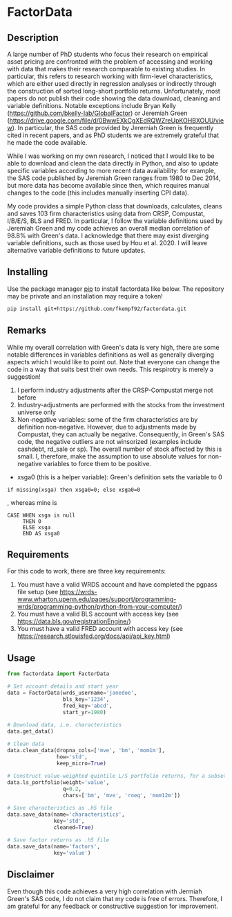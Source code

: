 # FactorData
## Description ##
A large number of PhD students who focus their research on empirical asset pricing are confronted with the problem of accessing and working with data that makes their research comparable to existing studies. In particular, this refers to research working with firm-level characteristics, which are either used directly in regression analyses or indirectly through the construction of sorted long-short portfolio returns. Unfortunately, most papers do not publish their code showing the data download, cleaning and variable definitions. Notable exceptions include Bryan Kelly (https://github.com/bkelly-lab/GlobalFactor) or Jeremiah Green (https://drive.google.com/file/d/0BwwEXkCgXEdRQWZreUpKOHBXOUU/view). In particular, the SAS code provided by Jeremiah Green is frequently cited in recent papers, and as PhD students we are extremely grateful that he made the code available. 

While I was working on my own research, I noticed that I would like to be able to download and clean the data directly in Python, and also to update specific variables according to more recent data availability: for example, the SAS code published by Jeremiah Green ranges from 1980 to Dec 2014, but more data has become available since then, which requires manual changes to the code (this includes manually inserting CPI data).


My code provides a simple Python class that downloads, calculates, cleans and saves 103 firm characteristics using data from CRSP, Compustat, I/B/E/S, BLS and FRED. In particular, I follow the variable definitions used by Jeremiah Green and my code achieves an overall median correlation of 98.8% with Green's data. I acknowledge that there may exist diverging variable definitions, such as those used by Hou et al. 2020. I will leave alternative variable definitions to future updates. 

## Installing
Use the package manager [pip](https://pip.pypa.io/en/stable/) to install factordata like below. 
The repository may be private and an installation may require a token!

```bash
pip install git+https://github.com/fkempf92/factordata.git
```

## Remarks ##
While my overall correlation with Green's data is very high, there are some notable differences in variables definitions as well as generally diverging aspects which I would like to point out. Note that everyone can change the code in a way that suits best their own needs. This respirotry is merely a suggestion! 
1. I perform industry adjustments after the CRSP-Compustat merge not before
2. Industry-adjustments are performed with the stocks from the investment universe only
3. Non-negative variables: some of the firm characteristics are by definition non-negative. However, due to adjustments made by Compustat, they can actually be negative. Consequently, in Green's SAS code, the negative outliers are not winsorized (examples include cashdebt, rd_sale or sp). The overall number of stock affected by this is small. I, therefore, make the assumption to use absolute values for non-negative variables to force them to be positive. 

- xsga0 (this is a helper variable): Green's definition sets the variable to 0
```SAS
if missing(xsga) then xsga0=0; else xsga0=0
```
, whereas mine is 
```PostgreSQL
CASE WHEN xsga is null 
     THEN 0 
     ELSE xsga
     END AS xsga0
```

## Requirements ## 
For this code to work, there are three key requirements:
1. You must have a valid WRDS account and have completed the pgpass file setup (see https://wrds-www.wharton.upenn.edu/pages/support/programming-wrds/programming-python/python-from-your-computer/)
2. You must have a valid BLS account with access key (see https://data.bls.gov/registrationEngine/)  
3. You must have a valid FRED account with access key (see https://research.stlouisfed.org/docs/api/api_key.html)

## Usage ##

```python
from factordata import FactorData

# Set account details and start year
data = FactorData(wrds_username='janedoe', 
                  bls_key='1234', 
                  fred_key='abcd', 
                  start_yr=1980)
                     
# Download data, i.e. characteristics
data.get_data()

# Clean data
data.clean_data(dropna_cols=['mve', 'bm', 'mom1m'], 
                how='std', 
                keep_micro=True)
                
# Construct value-weighted quintile L/S portfolio returns, for a subset of characteristics
data.ls_portfolio(weight='value', 
                  q=0.2,
                  chars=['bm', 'mve', 'roeq', 'mom12m'])

# Save characteristics as .h5 file
data.save_data(name='characteristics', 
               key='std', 
               cleaned=True)
               
# Save factor returns as .h5 file
data.save_data(name='factors', 
               key='value')
```

## Disclaimer ##
Even though this code achieves a very high correlation with Jermiah Green's SAS code, I do not claim that my code is free of errors. Therefore, I am grateful for any feedback or constructive suggestion for improvement.

